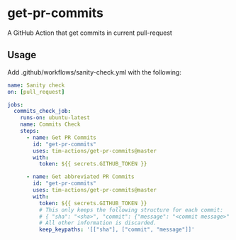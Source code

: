 # get-pr-commits

A GitHub Action that get commits in current pull-request

## Usage

Add .github/workflows/sanity-check.yml with the following:

```yaml
name: Sanity check
on: [pull_request]

jobs:
  commits_check_job:
    runs-on: ubuntu-latest
    name: Commits Check
    steps:
      - name: Get PR Commits
        id: "get-pr-commits"
        uses: tim-actions/get-pr-commits@master
        with:
          token: ${{ secrets.GITHUB_TOKEN }}

      - name: Get abbreviated PR Commits
        id: "get-pr-commits"
        uses: tim-actions/get-pr-commits@master
        with:
          token: ${{ secrets.GITHUB_TOKEN }}
          # This only keeps the following structure for each commit:
          # { "sha": "<sha>", "commit": {"message": "<commit message>" } }
          # All other information is discarded.
          keep_keypaths: '[["sha"], ["commit", "message"]]'
```
